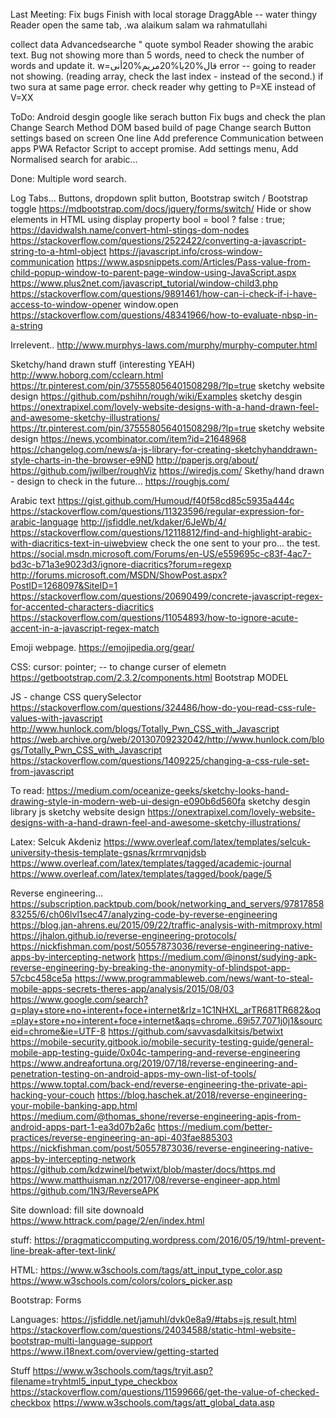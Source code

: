 Last Meeting:
Fix bugs
Finish with local storage 
DraggAble -- water thingy
Reader open the same tab, .wa alaikum salam wa rahmatullahi


collect data
Advancedsearche " quote symbol
Reader showing the arabic text.
Bug not showing more than 5 words, need to check the number of words and update it.
w=قال%20يا%20مريم%20أنى error -- going to reader not showing.  (reading array, check the last index - instead of the second.)
if two sura at same page error.
check reader why getting to P=XE instead of V=XX



ToDo: 
Android desgin google like serach button 
Fix bugs and check the plan 
Change Search Method 
DOM based build of page
Change search Button settings based on screen
One line 
Add preference 
Communication between apps 
PWA 
Refactor Script to accept promise.
Add settings menu, 
Add Normalised search for arabic... 

Done: 
Multiple word search.

Log Tabs...
Buttons, dropdown split button, 
Bootstrap switch / Bootstrap toggle
https://mdbootstrap.com/docs/jquery/forms/switch/
Hide or show elements in HTML using display property
bool = bool ? false : true;
https://davidwalsh.name/convert-html-stings-dom-nodes
https://stackoverflow.com/questions/2522422/converting-a-javascript-string-to-a-html-object
https://javascript.info/cross-window-communication
https://www.aspsnippets.com/Articles/Pass-value-from-child-popup-window-to-parent-page-window-using-JavaScript.aspx
https://www.plus2net.com/javascript_tutorial/window-child3.php
https://stackoverflow.com/questions/9891461/how-can-i-check-if-i-have-access-to-window-opener
window.open
https://stackoverflow.com/questions/48341966/how-to-evaluate-nbsp-in-a-string

Irrelevent.. 
http://www.murphys-laws.com/murphy/murphy-computer.html

Sketchy/hand drawn stuff (interesting YEAH)
http://www.hoborg.com/cclearn.html
https://tr.pinterest.com/pin/375558056401508298/?lp=true
sketchy website design
https://github.com/pshihn/rough/wiki/Examples
sketchy desgin
https://onextrapixel.com/lovely-website-designs-with-a-hand-drawn-feel-and-awesome-sketchy-illustrations/
https://tr.pinterest.com/pin/375558056401508298/?lp=true
sketchy website design
https://news.ycombinator.com/item?id=21648968
https://changelog.com/news/a-js-library-for-creating-sketchyhanddrawn-style-charts-in-the-browser-e9ND
http://paperjs.org/about/
https://github.com/jwilber/roughViz
https://wiredjs.com/
Skethy/hand drawn - design to check in the future... 
https://roughjs.com/

Arabic text 
https://gist.github.com/Humoud/f40f58cd85c5935a444c
https://stackoverflow.com/questions/11323596/regular-expression-for-arabic-language
http://jsfiddle.net/kdaker/6JeWb/4/
https://stackoverflow.com/questions/12118812/find-and-highlight-arabic-with-diacritics-text-in-uiwebview
check the one sent to your pro... the test.
https://social.msdn.microsoft.com/Forums/en-US/e559695c-c83f-4ac7-bd3c-b71a3e9023d3/ignore-diacritics?forum=regexp
http://forums.microsoft.com/MSDN/ShowPost.aspx?PostID=1268097&SiteID=1
https://stackoverflow.com/questions/20690499/concrete-javascript-regex-for-accented-characters-diacritics
https://stackoverflow.com/questions/11054893/how-to-ignore-acute-accent-in-a-javascript-regex-match

Emoji webpage.
https://emojipedia.org/gear/

CSS: 
    cursor: pointer; -- to change curser of elemetn 
    https://getbootstrap.com/2.3.2/components.html
    Bootstrap MODEL 

JS - change CSS 
querySelector
https://stackoverflow.com/questions/324486/how-do-you-read-css-rule-values-with-javascript
http://www.hunlock.com/blogs/Totally_Pwn_CSS_with_Javascript
https://web.archive.org/web/20130709232042/http://www.hunlock.com/blogs/Totally_Pwn_CSS_with_Javascript
https://stackoverflow.com/questions/1409225/changing-a-css-rule-set-from-javascript



To read: 
https://medium.com/oceanize-geeks/sketchy-looks-hand-drawing-style-in-modern-web-ui-design-e090b6d560fa
sketchy desgin library js
sketchy website design
https://onextrapixel.com/lovely-website-designs-with-a-hand-drawn-feel-and-awesome-sketchy-illustrations/


Latex: 
Selcuk
Akdeniz
https://www.overleaf.com/latex/templates/selcuk-university-thesis-template-gsnas/krrmrvqnjdsb
https://www.overleaf.com/latex/templates/tagged/academic-journal
https://www.overleaf.com/latex/templates/tagged/book/page/5

Reverse engineering... 
https://subscription.packtpub.com/book/networking_and_servers/9781785883255/6/ch06lvl1sec47/analyzing-code-by-reverse-engineering
https://blog.jan-ahrens.eu/2015/09/22/traffic-analysis-with-mitmproxy.html
https://jhalon.github.io/reverse-engineering-protocols/
https://nickfishman.com/post/50557873036/reverse-engineering-native-apps-by-intercepting-network
https://medium.com/@inonst/sudying-apk-reverse-engineering-by-breaking-the-anonymity-of-blindspot-app-57cbc458ce5a
https://www.programmableweb.com/news/want-to-steal-mobile-apps-secrets-theres-app/analysis/2015/08/03
https://www.google.com/search?q=play+store+no+interent+foce+internet&rlz=1C1NHXL_arTR681TR682&oq=play+store+no+interent+foce+internet&aqs=chrome..69i57.7071j0j1&sourceid=chrome&ie=UTF-8
https://github.com/savvasdalkitsis/betwixt
https://mobile-security.gitbook.io/mobile-security-testing-guide/general-mobile-app-testing-guide/0x04c-tampering-and-reverse-engineering
https://www.andreafortuna.org/2019/07/18/reverse-engineering-and-penetration-testing-on-android-apps-my-own-list-of-tools/
https://www.toptal.com/back-end/reverse-engineering-the-private-api-hacking-your-couch
https://blog.haschek.at/2018/reverse-engineering-your-mobile-banking-app.html
https://medium.com/@thomas_shone/reverse-engineering-apis-from-android-apps-part-1-ea3d07b2a6c
https://medium.com/better-practices/reverse-engineering-an-api-403fae885303
https://nickfishman.com/post/50557873036/reverse-engineering-native-apps-by-intercepting-network
https://github.com/kdzwinel/betwixt/blob/master/docs/https.md
https://www.matthuisman.nz/2017/08/reverse-engineer-app.html
https://github.com/1N3/ReverseAPK

Site download:
fill site downoald
https://www.httrack.com/page/2/en/index.html


stuff:
https://pragmaticcomputing.wordpress.com/2016/05/19/html-prevent-line-break-after-text-link/

HTML:
https://www.w3schools.com/tags/att_input_type_color.asp
https://www.w3schools.com/colors/colors_picker.asp

Bootstrap:
Forms

Languages:
https://jsfiddle.net/jamuhl/dvk0e8a9/#tabs=js,result,html
https://stackoverflow.com/questions/24034588/static-html-website-bootstrap-multi-language-support
https://www.i18next.com/overview/getting-started

Stuff
https://www.w3schools.com/tags/tryit.asp?filename=tryhtml5_input_type_checkbox
https://stackoverflow.com/questions/11599666/get-the-value-of-checked-checkbox
https://www.w3schools.com/tags/att_global_data.asp
